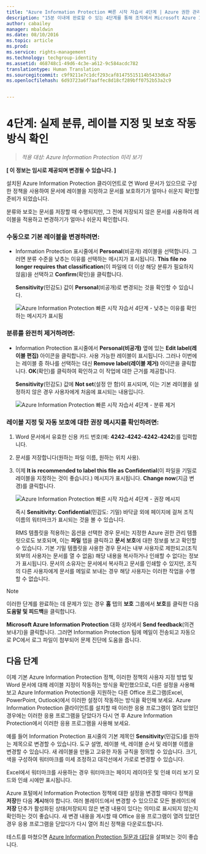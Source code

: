 ```yaml
---
title: "Azure Information Protection 빠른 시작 자습서 4단계 | Azure 권한 관리"
description: "15분 이내에 완료할 수 있는 4단계를 통해 조직에서 Microsoft Azure Information Protection 사용을 빠르게 시작하는 방법을 확인할 수 있는 소개 자습서의 4단계입니다."
author: cabailey
manager: mbaldwin
ms.date: 08/10/2016
ms.topic: article
ms.prod: 
ms.service: rights-management
ms.technology: techgroup-identity
ms.assetid: 468748c1-49d6-4c3e-a612-9c584acdc782
translationtype: Human Translation
ms.sourcegitcommit: c9f9211e7c1dcf293caf81475515114b5433d6a7
ms.openlocfilehash: 6d93723a6f7aaffec8d18cf289bff0752b53a2c9


---
```


# 4단계: 실제 분류, 레이블 지정 및 보호 작동 방식 확인 

>*적용 대상: Azure Information Protection 미리 보기*

**[ 이 정보는 임시로 제공되며 변경될 수 있습니다. ]**

설치된 Azure Information Protection 클라이언트로 연 Word 문서가 있으므로 구성한 정책을 사용하여 문서에 레이블을 지정하고 문서를 보호하기가 얼마나 쉬운지 확인할 준비가 되었습니다.

분류와 보호는 문서를 저장할 때 수행되지만, 그 전에 저장되지 않은 문서를 사용하여 레이블을 적용하고 변경하기가 얼마나 쉬운지 확인합니다.

### 수동으로 기본 레이블을 변경하려면:

- Information Protection 표시줄에서 **Personal**(비공개) 레이블을 선택합니다. 그러면 분류 수준을 낮추는 이유를 선택하는 메시지가 표시됩니다. **This file no longer requires that classification**(이 파일에 더 이상 해당 분류가 필요하지 않음)을 선택하고 **Confirm**(확인)을 클릭합니다.  

    **Sensitivity**(민감도) 값이 **Personal**(비공개)로 변경되는 것을 확인할 수 있습니다.

    ![Azure Information Protection 빠른 시작 자습서 4단계 - 낮추는 이유를 확인하는 메시지가 표시됨](../media/confirm-lowering.png)

### 분류를 완전히 제거하려면:

- Information Protection 표시줄에서 **Personal(비공개)** 옆에 있는 **Edit label(레이블 편집)** 아이콘을 클릭합니다. 사용 가능한 레이블이 표시됩니다. 그러나 이번에는 레이블 중 하나를 선택하는 대신 **Remove label(레이블 제거)** 아이콘을 클릭합니다. **OK**(확인)를 클릭하여 확인하고 이 작업에 대한 근거를 제공합니다.  

    **Sensitivity**(민감도) 값에 **Not set**(설정 안 함)이 표시되며, 이는 기본 레이블을 설정하지 않은 경우 사용자에게 처음에 표시되는 내용입니다.

    ![Azure Information Protection 빠른 시작 자습서 4단계 - 분류 제거](../media/sensitivity-not-set.png)


### 레이블 지정 및 자동 보호에 대한 권장 메시지를 확인하려면:

1. Word 문서에서 유효한 신용 카드 번호(예: **4242-4242-4242-4242**)를 입력합니다. 

2. 문서를 저장합니다(원하는 파일 이름, 원하는 위치 사용). 

3. 이제 **It is recommended to label this file as Confidential**(이 파일을 기밀로 레이블을 지정하는 것이 좋습니다.) 메시지가 표시됩니다. **Change now**(지금 변경)를 클릭합니다.

    ![Azure Information Protection 빠른 시작 자습서 4단계 - 권장 메시지](../media/change-now.png)

    즉시 **Sensitivity: Confidential**(민감도: 기밀) 바닥글 외에 페이지에 걸쳐 조직 이름의 워터마크가 표시되는 것을 볼 수 있습니다. 

    RMS 템플릿을 적용하는 옵션을 선택한 경우 문서는 지정한 Azure 권한 관리 템플릿으로도 보호되며, 이는 **파일** 탭을 클릭하고 **문서 보호**에 대한 정보를 보고 확인할 수 있습니다. 기본 기밀 템플릿을 사용한 경우 문서는 내부 사용자로 제한되고(조직 외부의 사용자는 문서를 열 수 없음) 해당 내용을 복사하거나 인쇄할 수 없다는 정보가 표시됩니다. 문서의 소유자는 문서에서 복사하고 문서를 인쇄할 수 있지만, 조직의 다른 사용자에게 문서를 메일로 보내는 경우 해당 사용자는 이러한 작업을 수행할 수 없습니다.

> [!NOTE]
>이러한 단계를 완료하는 데 문제가 있는 경우 **홈** 탭의 **보호** 그룹에서 **보호**를 클릭한 다음 **도움말 및 피드백**을 클릭합니다. 
>
>**Microsoft Azure Information Protection** 대화 상자에서 **Send feedback**(의견 보내기)을 클릭합니다. 그러면 Information Protection 팀에 메일이 전송되고 자동으로 PC에서 로그 파일이 첨부되어 문제 진단에 도움을 줍니다.

##  다음 단계

이제 기본 Azure Information Protection 정책, 이러한 정책의 사용자 지정 방법 및 Word 문서에 대해 레이블 지정이 작동하는 방식을 확인했으므로, 다른 설정을 사용해 보고 Azure Information Protection을 지원하는 다른 Office 프로그램(Excel, PowerPoint, Outlook)에서 이러한 설정이 작동하는 방식을 확인해 보세요. Azure Information Protection 클라이언트를 설치할 때 이러한 응용 프로그램이 열려 있었던 경우에는 이러한 응용 프로그램을 닫았다가 다시 연 후 Azure Information Protection에서 이러한 응용 프로그램을 사용해 보세요.

예를 들어 Information Protection 표시줄의 기본 제목인 **Sensitivity**(민감도)를 원하는 제목으로 변경할 수 있습니다. 도구 설명, 레이블 색, 레이블 순서 및 레이블 이름을 변경할 수 있습니다. 새 레이블을 만들고 고유한 자동 규칙을 정의할 수 있습니다. 크기, 색을 구성하여 워터마크를 미세 조정하고 대각선에서 가로로 변경할 수 있습니다.

Excel에서 워터마크를 사용하는 경우 워터마크는 페이지 레이아웃 및 인쇄 미리 보기 모드와 인쇄 시에만 표시됩니다.

Azure 포털에서 Information Protection 정책에 대한 설정을 변경할 때마다 정책을 **저장**한 다음 **게시**해야 합니다. 여러 블레이드에서 변경할 수 있으므로 모든 블레이드에 **저장** 단추가 활성화된 상태(저장되지 않은 변경 내용이 있다는 의미)로 표시되지 않는지 확인하는 것이 좋습니다. 새 변경 내용을 게시할 때 Office 응용 프로그램이 열려 있었던 경우 응용 프로그램을 닫았다가 다시 열어 최신 정책을 다운로드합니다.

테스트를 마쳤으면 [Azure Information Protection 질문과 대답](faq.md)을 살펴보는 것이 좋습니다.




<!--HONumber=Aug16_HO4-->



